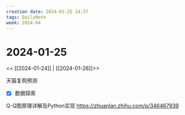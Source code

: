 ```yaml
---
creation date: 2024-01-25 14:37
tags: DailyNote
week: 2024-04
---
```


# 2024-01-25

<< [[2024-01-24]] | [[2024-01-26]]>>

天猫复购预测
- [x] 数据探索



Q-Q图原理详解及Python实现 https://zhuanlan.zhihu.com/p/346467939